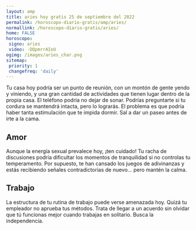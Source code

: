 ```yaml
---
layout: amp
title: aries hoy gratis 25 de septiembre del 2022 
permalink: /horoscopo-diario-gratis/amp/aries/
normallink: /horoscopo-diario-gratis/aries/
home: FALSE
horoscopo:
 signo: aries
 video: -DQpmrrAIeU
ogimg: /images/aries_char.png
sitemap:
 priority: 1
 changefreq: 'daily'
---
```



Tu casa hoy podría ser un punto de reunión, con un montón de gente yendo y viniendo, y una gran cantidad de actividades que tienen lugar dentro de la propia casa. El teléfono podría no dejar de sonar. Podrías preguntarte si tu cordura se mantendrá intacta, pero lo lograrás. El problema es que podría haber tanta estimulación que te impida dormir. Sal a dar un paseo antes de irte a la cama.

## Amor

Aunque la energía sexual prevalece hoy, ¡ten cuidado! Tu racha de discusiones podría dificultar los momentos de tranquilidad si no controlas tu temperamento. Por supuesto, te han cansado los juegos de adivinanzas y estás recibiendo señales contradictorias de nuevo... pero mantén la calma.

## Trabajo

La estructura de tu rutina de trabajo puede verse amenazada hoy. Quizá tu empleador no aprueba tus métodos. Trata de llegar a un acuerdo sin olvidar que tú funcionas mejor cuando trabajas en solitario. Busca la independencia.